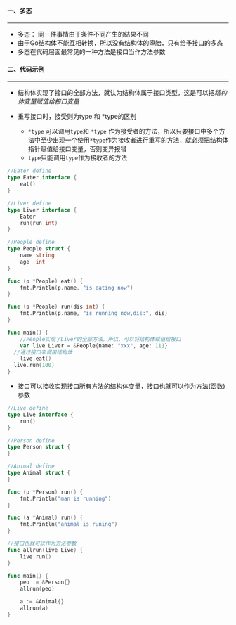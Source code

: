 #### 一、多态

***

* 多态： 同一件事情由于条件不同产生的结果不同
* 由于Go结构体不能互相转换，所以没有结构体的堕胎，只有给予接口的多态
* 多态在代码层面最常见的一种方法是接口当作方法参数

#### 二、代码示例

***

* 结构体实现了接口的全部方法，就认为结构体属于接口类型，这是可以把*结构体变量赋值给接口变量*

* 重写接口时，接受则为type 和 \*type的区别
  * `*type` 可以调用`type`和 `*type` 作为接受者的方法，所以只要接口中多个方法中至少出现一个使用`*type`作为接收者进行重写的方法，就必须把结构体指针赋值给接口变量，否则变异报错
  * `type`只能调用`type`作为接收者的方法

```go
//Eater define
type Eater interface {
	eat()
}

//Liver define
type Liver interface {
	Eater
	run(run int)
}

//People define
type People struct {
	name string
	age  int
}

func (p *People) eat() {
	fmt.Println(p.name, "is eating now")
}

func (p *People) run(dis int) {
	fmt.Println(p.name, "is running now,dis:", dis)
}

func main() {
	//People实现了Liver的全部方法，所以，可以将结构体赋值给接口
	var live Liver = &People{name: "xxx", age: 111}
  //通过接口来调用结构体
	live.eat()
  live.run(100)
}
```

* 接口可以接收实现接口所有方法的结构体变量，接口也就可以作为方法(函数)参数

```go
//Live define
type Live interface {
	run()
}

//Person define
type Person struct {
}

//Animal define
type Animal struct {
}

func (p *Person) run() {
	fmt.Println("man is running")
}

func (a *Animal) run() {
	fmt.Println("animal is runing")
}

//接口也就可以作为方法参数
func allrun(live Live) {
	live.run()
}

func main() {
	peo := &Person{}
	allrun(peo)

	a := &Animal{}
	allrun(a)
}
```



